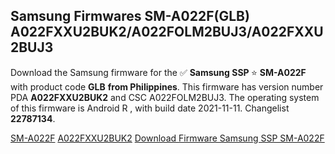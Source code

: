 <h2>Samsung Firmwares SM-A022F(GLB) A022FXXU2BUK2/A022FOLM2BUJ3/A022FXXU2BUJ3</h2>
Download the Samsung firmware for the ✅ <strong>Samsung SSP </strong> ⭐ <strong>SM-A022F</strong> with product code <strong>GLB</strong> <strong> from Philippines</strong>. This firmware has version number PDA <strong>A022FXXU2BUK2</strong> and CSC A022FOLM2BUJ3. The operating system of this firmware is Android R , with build date 2021-11-11. Changelist <strong>22787134</strong>.


[SM-A022F](https://samfirm.shop/samsung/model/SM-A022F)
[A022FXXU2BUK2](https://samfirm.shop/samsung/pda/A022FXXU2BUK2)
[Download Firmware Samsung SSP SM-A022F](https://samfirm.shop/samsung/firmware/473668)
